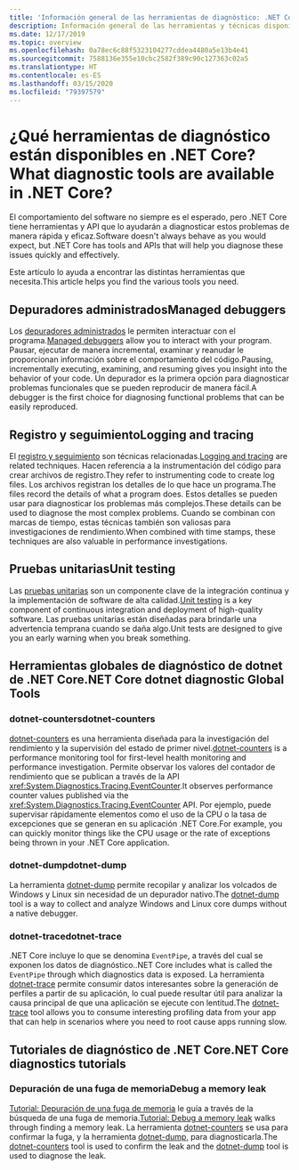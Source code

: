 ```yaml
---
title: 'Información general de las herramientas de diagnóstico: .NET Core'
description: Información general de las herramientas y técnicas disponibles para diagnosticar las aplicaciones de .NET Core.
ms.date: 12/17/2019
ms.topic: overview
ms.openlocfilehash: 0a78ec6c88f5323104277cddea4480a5e13b4e41
ms.sourcegitcommit: 7588136e355e10cbc2582f389c90c127363c02a5
ms.translationtype: HT
ms.contentlocale: es-ES
ms.lasthandoff: 03/15/2020
ms.locfileid: "79397579"
---
```

# <a name="what-diagnostic-tools-are-available-in-net-core"></a><span data-ttu-id="be124-103">¿Qué herramientas de diagnóstico están disponibles en .NET Core?</span><span class="sxs-lookup"><span data-stu-id="be124-103">What diagnostic tools are available in .NET Core?</span></span>

<span data-ttu-id="be124-104">El comportamiento del software no siempre es el esperado, pero .NET Core tiene herramientas y API que lo ayudarán a diagnosticar estos problemas de manera rápida y eficaz.</span><span class="sxs-lookup"><span data-stu-id="be124-104">Software doesn't always behave as you would expect, but .NET Core has tools and APIs that will help you diagnose these issues quickly and effectively.</span></span>

<span data-ttu-id="be124-105">Este artículo lo ayuda a encontrar las distintas herramientas que necesita.</span><span class="sxs-lookup"><span data-stu-id="be124-105">This article helps you find the various tools you need.</span></span>

## <a name="managed-debuggers"></a><span data-ttu-id="be124-106">Depuradores administrados</span><span class="sxs-lookup"><span data-stu-id="be124-106">Managed debuggers</span></span>

<span data-ttu-id="be124-107">Los [depuradores administrados](managed-debuggers.md) le permiten interactuar con el programa.</span><span class="sxs-lookup"><span data-stu-id="be124-107">[Managed debuggers](managed-debuggers.md) allow you to interact with your program.</span></span> <span data-ttu-id="be124-108">Pausar, ejecutar de manera incremental, examinar y reanudar le proporcionan información sobre el comportamiento del código.</span><span class="sxs-lookup"><span data-stu-id="be124-108">Pausing, incrementally executing, examining,  and resuming gives you insight into the behavior of your code.</span></span> <span data-ttu-id="be124-109">Un depurador es la primera opción para diagnosticar problemas funcionales que se pueden reproducir de manera fácil.</span><span class="sxs-lookup"><span data-stu-id="be124-109">A debugger is the first choice for diagnosing functional problems that can be easily reproduced.</span></span>

## <a name="logging-and-tracing"></a><span data-ttu-id="be124-110">Registro y seguimiento</span><span class="sxs-lookup"><span data-stu-id="be124-110">Logging and tracing</span></span>

<span data-ttu-id="be124-111">El [registro y seguimiento](logging-tracing.md) son técnicas relacionadas.</span><span class="sxs-lookup"><span data-stu-id="be124-111">[Logging and tracing](logging-tracing.md) are related techniques.</span></span> <span data-ttu-id="be124-112">Hacen referencia a la instrumentación del código para crear archivos de registro.</span><span class="sxs-lookup"><span data-stu-id="be124-112">They refer to instrumenting code to create log files.</span></span> <span data-ttu-id="be124-113">Los archivos registran los detalles de lo que hace un programa.</span><span class="sxs-lookup"><span data-stu-id="be124-113">The files record the details of what a program does.</span></span> <span data-ttu-id="be124-114">Estos detalles se pueden usar para diagnosticar los problemas más complejos.</span><span class="sxs-lookup"><span data-stu-id="be124-114">These details can be used to diagnose the most complex problems.</span></span> <span data-ttu-id="be124-115">Cuando se combinan con marcas de tiempo, estas técnicas también son valiosas para investigaciones de rendimiento.</span><span class="sxs-lookup"><span data-stu-id="be124-115">When combined with time stamps, these techniques are also valuable in performance investigations.</span></span>

## <a name="unit-testing"></a><span data-ttu-id="be124-116">Pruebas unitarias</span><span class="sxs-lookup"><span data-stu-id="be124-116">Unit testing</span></span>

<span data-ttu-id="be124-117">Las [pruebas unitarias](../testing/index.md) son un componente clave de la integración continua y la implementación de software de alta calidad.</span><span class="sxs-lookup"><span data-stu-id="be124-117">[Unit testing](../testing/index.md) is a key component of continuous integration and deployment of high-quality software.</span></span> <span data-ttu-id="be124-118">Las pruebas unitarias están diseñadas para brindarle una advertencia temprana cuando se daña algo.</span><span class="sxs-lookup"><span data-stu-id="be124-118">Unit tests are designed to give you an early warning when you break something.</span></span>

## <a name="net-core-dotnet-diagnostic-global-tools"></a><span data-ttu-id="be124-119">Herramientas globales de diagnóstico de dotnet de .NET Core</span><span class="sxs-lookup"><span data-stu-id="be124-119">.NET Core dotnet diagnostic Global Tools</span></span>

### <a name="dotnet-counters"></a><span data-ttu-id="be124-120">dotnet-counters</span><span class="sxs-lookup"><span data-stu-id="be124-120">dotnet-counters</span></span>

<span data-ttu-id="be124-121">[dotnet-counters](dotnet-counters.md) es una herramienta diseñada para la investigación del rendimiento y la supervisión del estado de primer nivel.</span><span class="sxs-lookup"><span data-stu-id="be124-121">[dotnet-counters](dotnet-counters.md) is a performance monitoring tool for first-level health monitoring and performance investigation.</span></span> <span data-ttu-id="be124-122">Permite observar los valores del contador de rendimiento que se publican a través de la API <xref:System.Diagnostics.Tracing.EventCounter>.</span><span class="sxs-lookup"><span data-stu-id="be124-122">It observes performance counter values published via the <xref:System.Diagnostics.Tracing.EventCounter> API.</span></span> <span data-ttu-id="be124-123">Por ejemplo, puede supervisar rápidamente elementos como el uso de la CPU o la tasa de excepciones que se generan en su aplicación .NET Core.</span><span class="sxs-lookup"><span data-stu-id="be124-123">For example, you can quickly monitor things like the CPU usage or the rate of exceptions being thrown in your .NET Core application.</span></span>

### <a name="dotnet-dump"></a><span data-ttu-id="be124-124">dotnet-dump</span><span class="sxs-lookup"><span data-stu-id="be124-124">dotnet-dump</span></span>

<span data-ttu-id="be124-125">La herramienta [dotnet-dump](dotnet-dump.md) permite recopilar y analizar los volcados de Windows y Linux sin necesidad de un depurador nativo.</span><span class="sxs-lookup"><span data-stu-id="be124-125">The [dotnet-dump](dotnet-dump.md) tool is a way to collect and analyze Windows and Linux core dumps without a native debugger.</span></span>

### <a name="dotnet-trace"></a><span data-ttu-id="be124-126">dotnet-trace</span><span class="sxs-lookup"><span data-stu-id="be124-126">dotnet-trace</span></span>

<span data-ttu-id="be124-127">.NET Core incluye lo que se denomina `EventPipe`, a través del cual se exponen los datos de diagnóstico.</span><span class="sxs-lookup"><span data-stu-id="be124-127">.NET Core includes what is called the `EventPipe` through which diagnostics data is exposed.</span></span> <span data-ttu-id="be124-128">La herramienta [dotnet-trace](dotnet-trace.md) permite consumir datos interesantes sobre la generación de perfiles a partir de su aplicación, lo cual puede resultar útil para analizar la causa principal de que una aplicación se ejecute con lentitud.</span><span class="sxs-lookup"><span data-stu-id="be124-128">The [dotnet-trace](dotnet-trace.md) tool allows you to consume interesting profiling data from your app that can help in scenarios where you need to root cause apps running slow.</span></span>

## <a name="net-core-diagnostics-tutorials"></a><span data-ttu-id="be124-129">Tutoriales de diagnóstico de .NET Core</span><span class="sxs-lookup"><span data-stu-id="be124-129">.NET Core diagnostics tutorials</span></span>

### <a name="debug-a-memory-leak"></a><span data-ttu-id="be124-130">Depuración de una fuga de memoria</span><span class="sxs-lookup"><span data-stu-id="be124-130">Debug a memory leak</span></span>

<span data-ttu-id="be124-131">[Tutorial: Depuración de una fuga de memoria](debug-memory-leak.md) le guía a través de la búsqueda de una fuga de memoria.</span><span class="sxs-lookup"><span data-stu-id="be124-131">[Tutorial: Debug a memory leak](debug-memory-leak.md) walks through finding a memory leak.</span></span> <span data-ttu-id="be124-132">La herramienta [dotnet-counters](dotnet-counters.md) se usa para confirmar la fuga, y la herramienta [dotnet-dump](dotnet-dump.md), para diagnosticarla.</span><span class="sxs-lookup"><span data-stu-id="be124-132">The [dotnet-counters](dotnet-counters.md) tool is used to confirm the leak and the [dotnet-dump](dotnet-dump.md) tool is used to diagnose the leak.</span></span>
